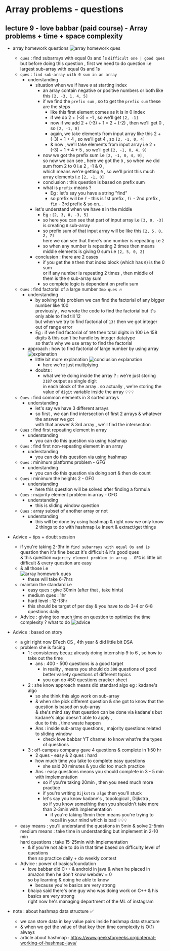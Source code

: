 # Array problems - questions

## lecture 9 - love babbar (paid course) - Array problems + time + space complexity
  
- array homework questions
    ![array homework ques](../../notes-pics/15-2-lecture/love-babbar/lecture-15-2-0.png)
    - `ques` : find subarrays with equal 0s and 1s `difficult one | good ques` <br>
        but before doing this question , first we need to do question i.e largest sub-array with equal 0s and 1s 
    - `ques` : `find sub-array with 0 sum in an array` 
        - understanding 
            - situation when we if have `0` at starting index 
                - an array contain negative or positive numbers or both like this `[2, -3, 1, 4, 5]`
                - if we find the `prefix sum` , so to get the `prefix sum` these are the steps 
                    - like this first element comes as it is in 0 index 
                    - if we do 2 + (-3) = -1 , so we'll get `[2, -1]` 
                    - now if we add 2 + (-3) + 1 = 2 + (-2) , then we'll get 0 , so `[2, -1, 0]`
                    - again, we take elements from input array like this 2 + (-3) + 1 + 4 , so we'll get 4 , so `[2, -1, 0, 4]`
                    - & now , we'll take elements from input array i.e 2 + (-3) + 1 + 4 + 5 , so we'll get `[2, -1, 0, 4, 9]`
                - now we got the prefix sum i.e `[2, -1, 0, 4, 9]` , <br>
                    so now we can see , here we got the `0` , so when we did sum from 2 to 0 i.e 2 , -1 & 0 , <br>
                    which means we're getting `0` , so we'll print this much array elements i.e `[2, -1, 0]`
                - conclusion : this question is based on prefix sum <br>
                - what is `prefix` means ? 
                    - Eg : let's say you have a string "find"  
                    - so prefix will be `f` - this is 1st prefix , `fi` - 2nd prefix , `fin` - 3rd prefix & so on... 
            - let's understand when we have `0` in the middle
                - Eg : `[2, 3, 0, -3, 5]`
                - so here you can see that part of input array i.e `[3, 0, -3]` is creating `0` sub-array
                - so prefix sum of that input array will be like this `[2, 5, 0, 2, 7]` <br>
                    here we can see that there's one number is repeating i.e `2` 
                - so when any number is repeating 2 times then means middle elements is giving 0 sum i.e `[2, 5, 0, 2]`
            - conclusion : there are 2 cases
                - if you get the `0` then that index block (which has `0`) is the 0 sum <br>
                    or if any number is repeating 2 times , then middle of them is the `0` sub-array sum
                - so complete logic is dependent on prefix sum
    - `Ques` : find factorial of a large number `Imp ques 🔥`
        - understanding 
            - by solving this problem we can find the factorial of any bigger number like 100 <br>
                previously , we wrote the code to find the factorial but it's only able to find till 12 <br>
                but when we try to find factorial of `13!` then we got integer out of range error 
            - Eg : if we find factorial of `100` then total digits in 100 i.e 158 digits & this can't be handle by integer datatype <br>
                so that's why we use array to find the factorial
        - approach : how to find factorial of large number by using array
            ![explanation](../../notes-pics/15-2-lecture/love-babbar/lecture-15-2-1.png)
            - little bit more explanation
                ![conclusion explanation](../../notes-pics/15-2-lecture/love-babbar/lecture-15-2-2.png)
                - here we're just multiplying 
            - doubts :
                - what we're doing inside the array ? : we're just storing `2187` output as single digit <br>
                    in each block of the array . so actually , we're storing the value of `digit` variable inside the array 💡💡💡
    - `Ques` : find common elements in 3 sorted arrays
        - understanding
            - let's say we have 3 different arrays
            - so first , we can find intersection of first 2 arrays & whatever the answer we got <br>
                with that answer & 3rd array , we'll find the intersection 
    - `Ques` : find first repeating element in array
        - understanding 
            - you can do this question via using hashmap
    - `Ques` : find first non-repeating element in an array
        - understanding 
            - you can do this question via using hashmap
    - `Ques` : minimum platforms problem - GFG
        - understanding 
            - you can do this question via doing sort & then do count
    - `Ques` : minimum the heights 2 - GFG
        - understanding 
            - here this question will be solved after finding a formula
    - `Ques` : majority element problem in array - GFG
        - understanding 
            - this is sliding window question
    - `Ques` : array subset of another array or not 
        - understanding 
            - this will be done by using hashmap & right now we only know 2 things to do with hashmap i.e insert & extract/get things

- Advice + tips + doubt session
    - if you're taking 2-3hr in `find subarrays with equal 0s and 1s` question then it's fine becuz it's difficult & it's good ques <br>
        & this question `majority element problem in array - GFG` is little bit difficult & every question are easy
    - & all those i.e <br> 
        ![array homework ques](../../notes-pics/15-2-lecture/love-babbar/lecture-15-2-0.png)
        - these will take 6-7hrs
    - maintain the standard i.e 
        - easy ques : give 30min (after that , take hints)
        - medium ques : 1hr
        - hard level : 12-13hr
        - this should be target of per day & you have to do 3-4 or 6-8 questions daily
    - Advice : giving too much time on question to optimize the time complexity ? what to do
        ![advice](../../notes-pics/15-2-lecture/love-babbar/lecture-15-2-3.png)

- Advice : based on story
    - a girl right now BTech CS , 4th year & did little bit DSA 
    - problem she is facing
        - 1 : consistency becuz already doing internship 9 to 6 , so how to take out the time
            - ans : 400 - 500 questions is a good target
                - in reality , means you should do `300` questions of good better variety questions of different topics
                - you can do 450 questions cracker sheet
        - 2 : she know approach means did standard algo eg : kadane's algo
            - so she think this algo work on sub-array
            - & when she pick different question & she got to know that the question is based on sub-array <br>
                & she's mind say that question can be done via kadane's but kadane's algo doesn't able to apply , <br>
                due to this , time waste happen 
            - Ans : inside sub-array questions , majority questions related to sliding window
                - check love babbar YT channel to know what're the types of questions
        - 3 : off-campus company gave 4 questions & complete in 1:50 hr
            - 2 ques - easy & 2 ques : hard
            - how much time you take to complete easy questions
                - she said 20 minutes & you did too much practice
            - Ans : easy questions means you should complete in 3 - 5 min with implementation
                - so if you're taking 20min , then you need much more practice
                - if you're writing `Dijkstra algo` then you'll stuck
                - let's say you know kadane's , topological , Dijkstra , <br>
                    so if you know something then you shouldn't take more than 2-3min with implementation
                    - if you're taking 15min then means you're trying to recall in your mind which is bad 💡💡💡
    - easy means : you'll understand the questions in 5min & solve 2-5min <br>
        medium means : take time in understanding but implement in 2-10 min <br>
        hard questions : take 15-25min with implementation 
        - & if you're not able to do in that time based on difficulty level of questions <br> 
            then so practice daily + do weekly contest
    - Advice : power of basics/foundation
        - love babbar did C++ & android in java & when he placed in amazon then he don't know webdev = 0 <br>
            so by learning & doing he able to know 
            - because you're basics are very strong
        - bhaiya said there's one guy who was doing work on C++ & his basics are very strong <br>
            right now he's managing department of the ML of instagram

- note : about hashmap data structure ✅
    - we can store data in key value pairs inside hashmap data structure
    - & when we get the value of that key then time complexity is O(1) always 
    - article about hashmap : https://www.geeksforgeeks.org/internal-working-of-hashmap-java/

